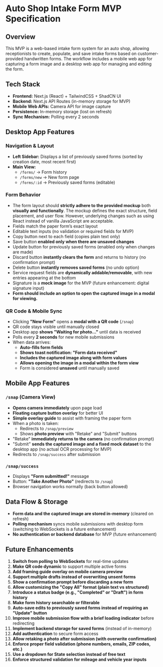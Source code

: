 # Auto Shop Intake Form MVP Specification

## Overview
This MVP is a web-based intake form system for an auto shop, allowing receptionists to create, populate, and save intake forms based on customer-provided handwritten forms. The workflow includes a mobile web app for capturing a form image and a desktop web app for managing and editing the form.

## Tech Stack
- **Frontend:** Next.js (React) + TailwindCSS + ShadCN UI
- **Backend:** Next.js API Routes (in-memory storage for MVP)
- **Mobile Web APIs:** Camera API for image capture
- **Persistence:** In-memory storage (lost on refresh)
- **Sync Mechanism:** Polling every 2 seconds

## Desktop App Features
### Navigation & Layout
- **Left Sidebar:** Displays a list of previously saved forms (sorted by creation date, most recent first)
- **Main View:** 
  - `/forms/` → Form history
  - `/forms/new` → New form page
  - `/forms/:id` → Previously saved forms (editable)

### Form Behavior
- The form layout should **strictly adhere to the provided mockup** both **visually and functionally**. The mockup defines the exact structure, field placement, and user flow. However, underlying changes such as using React instead of vanilla JavaScript are acceptable.
- Fields match the paper form’s exact layout
- Editable text inputs (no validation or required fields for MVP)
- Copy button next to each field (copies plain text only)
- Save button **enabled only when there are unsaved changes**
- Update button for previously saved forms (enabled only when changes are made)
- Discard button **instantly clears the form** and returns to history (no confirmation prompt)
- Delete button **instantly removes saved forms** (no undo option)
- Service request fields are **dynamically addable/removable**, with new entries appearing at the bottom
- Signature is a **mock image** for the MVP (future enhancement: digital signature input)
- **Form should include an option to open the captured image in a modal for viewing.**

### QR Code & Mobile Sync
- Clicking **"New Form"** opens a **modal with a QR code** (`/snap`)
- QR code stays visible until manually closed
- Desktop app **shows "Waiting for photo..."** until data is received
- Polls every **2 seconds** for new mobile submissions
- When data arrives:
  - **Auto-fills form fields**
  - **Shows toast notification: "Form data received"**
  - **Includes the captured image along with form values**
  - **Allows opening the image in a modal within the form view**
  - Form is considered **unsaved** until manually saved

## Mobile App Features
### `/snap` (Camera View)
- **Opens camera immediately** upon page load
- **Floating capture button overlay** for better UI
- **Simple overlay guide** to assist with framing the paper form
- When a photo is taken:
  - Redirects to `/snap/preview`
  - Shows **photo preview** with "Retake" and "Submit" buttons
- "Retake" **immediately returns to the camera** (no confirmation prompt)
- "Submit" **sends the captured image and a fixed mock dataset** to the desktop app (no actual OCR processing for MVP)
- Redirects to `/snap/success` after submission

### `/snap/success`
- Displays **"Form submitted!"** message
- Button: **"Take Another Photo"** (redirects to `/snap`)
- Browser navigation works normally (back button allowed)

## Data Flow & Storage
- **Form data and the captured image are stored in-memory** (cleared on refresh)
- **Polling mechanism** syncs mobile submissions with desktop form (switching to WebSockets is a future enhancement)
- **No authentication or backend database** for MVP (future enhancement)

## Future Enhancements
1. **Switch from polling to WebSockets** for real-time updates
2. **Make QR code dynamic** to support multiple active forms
3. **Add framing guide overlay on mobile camera preview**
4. **Support multiple drafts instead of overwriting unsent forms**
5. **Show a confirmation prompt before discarding a new form**
6. **Allow customizing the "Copy All" format (plain text vs structured)**
7. **Introduce a status badge (e.g., "Completed" or "Draft") in form history**
8. **Make form history searchable or filterable**
9. **Auto-save edits to previously saved forms instead of requiring an "Update" button**
10. **Improve mobile submission flow with a brief loading indicator** before redirecting
11. **Implement backend storage for saved forms** (instead of in-memory)
12. **Add authentication** to secure form access
13. **Allow retaking a photo after submission (with overwrite confirmation)**
14. **Enforce proper field validation (phone numbers, emails, ZIP codes, etc.)**
15. **Use a dropdown for State selection instead of free text**
16. **Enforce structured validation for mileage and vehicle year inputs**

